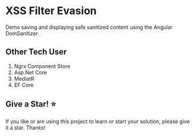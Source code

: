 # XSS Filter Evasion

Demo saving and displaying safe sanitized content using the Angular DomSanitizer.

## Other Tech User
1. Ngrx Component Store
2. Asp.Net Core
3. MediatR
4. EF Core

## Give a Star! :star:

If you like or are using this project to learn or start your solution, please give it a star. Thanks!
